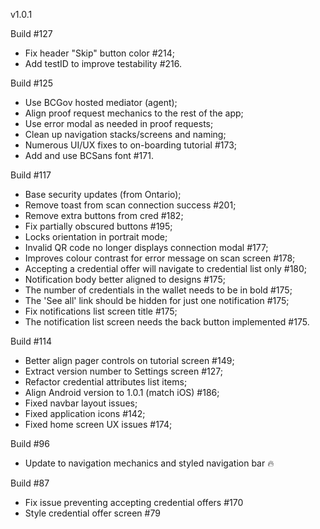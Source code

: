 
v1.0.1

Build #127

- Fix header "Skip" button color #214;
- Add testID to improve testability #216.

Build #125

- Use BCGov hosted mediator (agent);
- Align proof request mechanics to the rest of the app;
- Use error modal as needed in proof requests;
- Clean up navigation stacks/screens and naming;
- Numerous UI/UX fixes to on-boarding tutorial #173;
- Add and use BCSans font #171.

Build #117

- Base security updates (from Ontario);
- Remove toast from scan connection success #201;
- Remove extra buttons from cred #182;
- Fix partially obscured buttons #195;
- Locks orientation in portrait mode;
- Invalid QR code no longer displays connection modal #177;
- Improves colour contrast for error message on scan screen #178;
- Accepting a credential offer will navigate to credential list only #180;
- Notification body better aligned to designs #175;
- The number of credentials in the wallet needs to be in bold #175;
- The 'See all' link should be hidden for just one notification #175;
- Fix notifications list screen title #175;
- The notification list screen needs the back button implemented #175.

Build #114

- Better align pager controls on tutorial screen #149;
- Extract version number to Settings screen #127;
- Refactor credential attributes list items;
- Align Android version to 1.0.1 (match iOS) #186;
- Fixed navbar layout issues;
- Fixed application icons #142;
- Fixed home screen UX issues #174;

Build #96

- Update to navigation mechanics and styled navigation bar 🔥

Build #87

- Fix issue preventing accepting credential offers #170
- Style credential offer screen #79